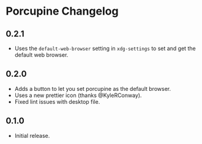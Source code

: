 # Porcupine Changelog

## 0.2.1

* Uses the `default-web-browser` setting in `xdg-settings` to set and get the default web browser.

## 0.2.0

* Adds a button to let you set porcupine as the default browser.
* Uses a new prettier icon (thanks @KyleRConway).
* Fixed lint issues with desktop file.

## 0.1.0

* Initial release.
